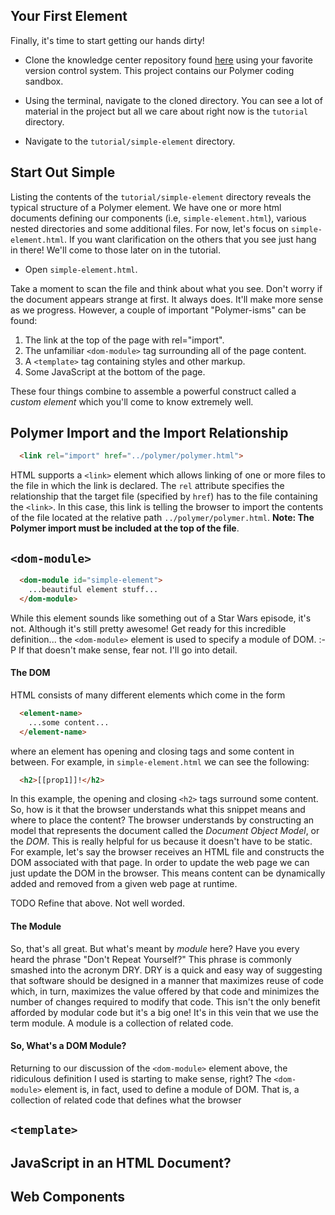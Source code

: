 ## Your First Element

Finally, it's time to start getting our hands dirty!

*  Clone the knowledge center repository found [here](https://github.com/MaritzSTL/mtz-app-knowledge-center)
using your favorite version control system. This project contains our Polymer
coding sandbox.

*  Using the terminal, navigate to the cloned directory. You can see a lot of
material in the project but all we care about right now is the `tutorial` directory.

*  Navigate to the `tutorial/simple-element` directory.

## Start Out Simple
Listing the contents of the `tutorial/simple-element` directory reveals the typical
structure of a Polymer element. We have one or more html documents defining our
components (i.e, `simple-element.html`), various nested directories and some additional
files. For now, let's focus on `simple-element.html`. If you want clarification on the others that you see just
hang in there! We'll come to those later on in the tutorial.

*  Open `simple-element.html`.

Take a moment to scan the file and think about what you see. Don't worry if the
document appears strange at first. It always does. It'll make more sense as we
progress. However, a couple of important "Polymer-isms" can be found:
  1. The link at the top of the page with rel="import".
  2. The unfamiliar `<dom-module>` tag surrounding all of the page content.
  3. A `<template>` tag containing styles and other markup.
  4. Some JavaScript at the bottom of the page.

These four things combine to assemble a powerful construct called a *custom element*
which you'll come to know extremely well.

## Polymer Import and the Import Relationship
```html
  <link rel="import" href="../polymer/polymer.html">
```
HTML supports a `<link>` element which allows linking of one or more files to
the file in which the link is declared. The `rel` attribute specifies
the relationship that the target file (specified by `href`) has to the file containing
the `<link>`. In this case, this link is telling the browser to import
the contents of the file located at the relative path `../polymer/polymer.html`.
**Note: The Polymer import must be included at the top of the file**.

[comment]: <> (TODO How to indicate that the ../polymer/polymer.html href is referencing bower directory and is relative. Therefore, the location may change, etc.)

## `<dom-module>`

```html
  <dom-module id="simple-element">
    ...beautiful element stuff...
  </dom-module>
```

  While this element sounds like something out of a Star Wars episode, it's not.
Although it's still pretty awesome! Get ready for this incredible definition...
the `<dom-module>` element is used to specify a module of DOM. :-P If that doesn't
make sense, fear not. I'll go into detail.

#### The DOM
HTML consists of many different elements which come in the form
  ```html
    <element-name>
      ...some content...
    </element-name>
  ```
where an element has opening and closing tags and some content in between. For
example, in `simple-element.html` we can see the following:
```html
  <h2>[[prop1]]!</h2>
```
In this example, the opening and closing `<h2>` tags surround some content. So,
how is it that the browser understands what this snippet means and where to place
the content? The browser understands by constructing an model that represents the
document called the *Document Object Model*, or the *DOM*. This is really helpful
for us because it doesn't have to be static. For example, let's say the browser receives
an HTML file and constructs the DOM associated with that page. In order to update
the web page we can just update the DOM in the browser. This means content can be
dynamically added and removed from a given web page at runtime.

TODO Refine that above. Not well worded.

#### The Module  
So, that's all great. But what's meant by *module* here? Have you every heard the
phrase "Don't Repeat Yourself?" This phrase is commonly smashed into the acronym
DRY. DRY is a quick and easy way of suggesting that software should be designed
in a manner that maximizes reuse of code which, in turn, maximizes the value
offered by that code and minimizes the number of changes required to modify that
code. This isn't the only benefit afforded by modular code but it's a big one!
It's in this vein that we use the term module. A module is a collection of related
code.

#### So, What's a DOM Module?
Returning to our discussion of the `<dom-module>` element above, the ridiculous
definition I used is starting to make sense, right? The `<dom-module>` element
is, in fact, used to define a module of DOM. That is, a collection of related
code that defines what the browser 

## `<template>`


## JavaScript in an HTML Document?


## Web Components
